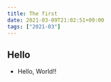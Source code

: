 ```yaml
---
title: The first
date: 2021-03-09T21:02:51+09:00
tags: ["2021-03"]
---
```


## Hello

* Hello, World!!
